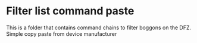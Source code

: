 # Filter list command paste

This is a folder that contains command chains to filter boggons on the DFZ. Simple copy paste from device manufacturer
